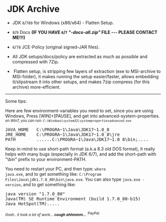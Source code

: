 <h1><img alt="" src="icon_jdk.png"/> JDK Archive</h1>

 - JDK <code>6</code>/<code>7</code><code>8</code><code>9</code> for Windows (x86/x64) - Flatten Setup.
 - <code>8</code>/<code>9</code> Docs <strong>(IF YOU HAVE <code>6</code>/<code>7</code> <em>"-docs-all.zip"</em> FILE --- PLEASE CONTACT ME!!!)</strong>
 - <code>6</code>/<code>7</code><code>8</code> JCE-Policy (original signed-JAR files).

 - All JDK setups/docs/policy are extracted as much as possible and compressed with 7Zip.
 - <img alt="" src="icon_setup.png"/> Flatten setup, is stripping few layers of extraction (exe to MSI-archive to MSI-folder),
   it makes running the setup easier/faster, allows embedding it/slipstream it into other setups,
   and makes 7zip compress (for this archive) more-efficient.

<hr/>

Some tips:

Here are few environment-variables you
need to set, since you are using Windows,
Press [WIN]+[PAUSE], and get into advanced-system-properties.
<sub><em>on Win7, you can run: <code>C:\Windows\system32\systempropertiesadvanced.exe</code></em></sub>

<pre>
JAVA_HOME   C:\PROGRA~1\Java\JDK17~1.0_8
JRE_HOME    C:\PROGRA~1\Java\JDK17~1.0_8\jre
PATH        ......C:\PROGRA~1\Java\JDK17~1.0_8\bin;....
</pre>

Keep in-mind to use short-path format (a.k.a 8.3 old DOS format),
it really helps with many bugs (especially in JDK 6/7),
and add the short-path with "\bin" prefix to your environment-PATH.

You need to restart your PC, and then type: <code>where java.exe</code>,
and to get something like: <code>C:\Program Files\Java\jdk1.7.0_80\bin\java.exe</code>.
You can also type <code>java.exe -version</code>, and to get something like:
<pre>
java version "1.7.0_80"
Java(TM) SE Runtime Environment (build 1.7.0_80-b15)
Java HotSpot(TM).....
</pre>

<sub><em>Gosh.. it took a lot of work... ***cough*** ***ahhmmm...***</em></sub>
<sub><a target="_blank" href="https://paypal.me/e1adkarak0" rel="nofollow"><img src="https://www.paypalobjects.com/webstatic/mktg/Logo/pp-logo-100px.png" width="60" height="16" border="0" alt="PayPal Donation"></a></sub>
